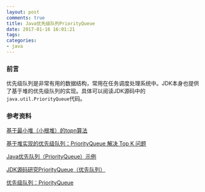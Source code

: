 ```yaml
---
layout: post
comments: true
title: Java优先级队列PriorityQueue
date: 2017-01-16 16:01:21
tags:
categories:
- java
---
```


### 前言

优先级队列是非常有用的数据结构，常用在任务调度处理系统中。JDK本身也提供了基于堆的优先级队列的实现。具体可以阅读JDK源码中的`java.util.PriorityQueue`代码。

<!-- more -->

### 参考资料

[基于最小堆（小根堆）的topn算法](http://www.iteye.com/topic/1061958)

[基于堆实现的优先级队列：PriorityQueue 解决 Top K 问题](http://my.oschina.net/leejun2005/blog/135085)

[Java优先队列（PriorityQueue）示例](http://www.importnew.com/6932.html)

[JDK源码研究PriorityQueue（优先队列）](http://wlh0706-163-com.iteye.com/blog/1850125)

[优先级队列：PriorityQueue](http://cuisuqiang.iteye.com/blog/2019157)


